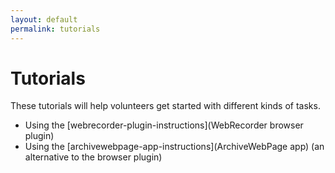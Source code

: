 ```yaml
---
layout: default
permalink: tutorials
---
```


# Tutorials

These tutorials will help volunteers get started with different kinds of tasks.

* Using the [webrecorder-plugin-instructions](WebRecorder browser plugin)
* Using the [archivewebpage-app-instructions](ArchiveWebPage app) (an alternative to the browser plugin)